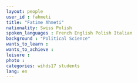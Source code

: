 ```yaml
---
layout: people
user_id : fahmeti
title: "Fatime Ahmeti"
nationality: Swiss Polish
spoken_languages : French English Polish Italian
background : "Political Science"
wants_to_learn :
wants_to_achieve :
leisure :
photo :
categories: wihds17 students
lang: en
---
```

